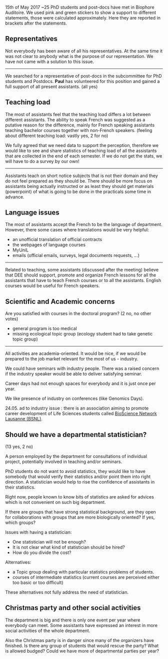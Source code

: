 15th of May 2017 ~25 PhD students and post-docs have met in Biophore Auditoire. We used pink and green stickers to show a support to different statements, those were calculated approximately. Here they are reported in brackets after the statements.

## Representatives

Not everybody has been aware of all his representatives. At the same time it was not clear to anybody what is the purpose of our representation. We have not came with a solution to this issue.

---

We searched for a representative of post-docs in the subcommittee for PhD students and Postdocs. **Paul** has volunteered for this position and gained a full support of all present assistants. (all yes)

## Teaching load

The most of assistants feel that the teaching load differs a lot between different assistants. The ability to speak French was suggested as a putative reason for the difference, mainly for French speaking assistants teaching bachelor courses together with non-French speakers.  (feeling about different teaching load: vastly yes, 2 for no)

We fully agreed that we need data to support the perception, therefore we would like to see and share statistics of teaching load of all the assistants that are collected in the end of each semester. If we do not get the stats, we will have to do a survey by our own!

---

Assistants teach on short notice subjects that is not their domain and they do not feel prepared as they should be. There should be more focus on assistants being actually instructed or as least they should get materials (powerpoint) of what is going to be done in the practicals some time in advance.

## Language issues

The most of assistants accept the French to be the language of department. However, there some cases where translations would be very helpful:
- an unofficial translation of official contracts
- the webpages of language courses
- MyUniL
- emails (official emails, surveys, legal documents requests, ...)

---

Related to teaching, some assistants (discussed after the meeting) believe that DEE should support, promote and organize French lessons for all the assistants that have to teach French courses or to all the assistants. English courses would be useful for French speakers.

## Scientific and Academic concerns

Are you satisfied with courses in the doctoral program? (2 no, no other votes)

- general program is too medical
- missing ecological topic group (ecology student had to take genetic topic group)

---

All activities are academia-oriented. It would be nice, if we would be prepared to the job market relevant for the most of us - industry.

We could have seminars with industry people. There was a raised concern if the industry speaker would be able to deliver satisfying seminar.

Career days had not enough spaces for everybody and it is just once per year.

We like presence of industry on conferences (like Genomics Days).

24.05. ad to industry issue : there is an association aiming to promote career development of  Life Sciences students called [BioScience Network Lausanne (BSNL)](https://bsnl.ch/).

## Should we have a departmental statistician?
(13 yes, 2 no)

A person employed by the department for consultations of individual project, potentially involved in teaching and/or seminars.

PhD students do not want to avoid statistics, they would like to have somebody that would verify their statistics and/or point them into right direction. A statistician would help to rise the confidence of assistants in their statistics.

Right now, people known to know bits of statistics are asked for advices which is not convenient on such big department.

If there are groups that have strong statistical background, are they open for collaborations with groups that are more biologically oriented? If yes, which groups?

Issues with having a statistician:
- One statistician will not be enough?
- It is not clear what kind of statistician should be hired?
- How do you divide the cost?

Alternatives:
- a Topic group dealing with particular statistics problems of students.
- courses of intermediate statistics (current courses are perceived either too basic or too difficult)

These alternatives not fully address the need of statistician.

## Christmas party and other social activities

The department is big and there is only one event per year where everybody can meet. Some assistants have expressed an interest in more social activities of the whole department.

Also the Christmas party is in danger since many of the organizers have finished. Is there any group of students that would rescue the party? What is allowed budged? Could we have more of departmental parties per year?
